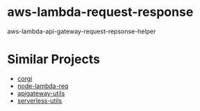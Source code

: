 # aws-lambda-request-response
aws-lambda-api-gateway-request-repsonse-helper

# Similar Projects
- [corgi](https://github.com/balmbees/corgi)
- [node-lambda-req](https://github.com/doomhz/node-lambda-req)
- [apigateway-utils](https://github.com/silvermine/apigateway-utils)
- [serverless-utils](https://github.com/silvermine/serverless-utils)
